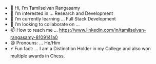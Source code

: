 - 👋 Hi, I’m Tamilselvan Rangasamy
- 👀 I’m interested in ... Research and Development
- 🌱 I’m currently learning ... Full Stack Development
- 💞️ I’m looking to collaborate on ... 
- 📫 How to reach me ... https://www.linkedin.com/in/tamilselvan-rangasamy-8109141a0
- 😄 Pronouns: ... He/Him
- ⚡ Fun fact: ... I am a Distinction Holder in my College and also won multiple awards in Chess. 

<!---
tamilselvanrangasamy/tamilselvanrangasamy is a ✨ special ✨ repository because its `README.md` (this file) appears on your GitHub profile.
You can click the Preview link to take a look at your changes.
--->
